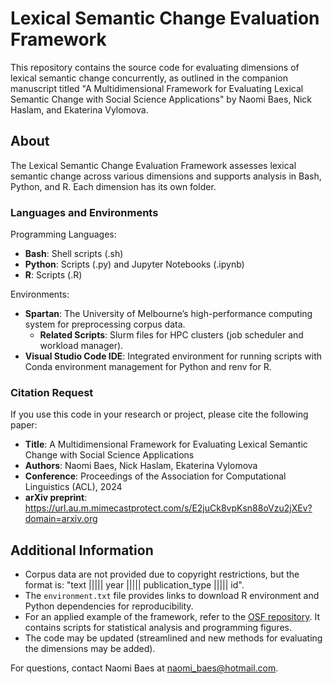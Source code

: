 # Lexical Semantic Change Evaluation Framework

This repository contains the source code for evaluating dimensions of lexical semantic change concurrently, as outlined in the companion manuscript titled "A Multidimensional Framework for Evaluating Lexical Semantic Change with Social Science Applications" by Naomi Baes, Nick Haslam, and Ekaterina Vylomova.

## About

The Lexical Semantic Change Evaluation Framework assesses lexical semantic change across various dimensions and supports analysis in Bash, Python, and R. Each dimension has its own folder.

### Languages and Environments

Programming Languages: 

- **Bash**: Shell scripts (.sh)
- **Python**: Scripts (.py) and Jupyter Notebooks (.ipynb)
- **R**: Scripts (.R)

Environments:

- **Spartan**: The University of Melbourne’s high-performance computing system for preprocessing corpus data.
    - **Related Scripts**: Slurm files for HPC clusters (job scheduler and workload manager).
- **Visual Studio Code IDE**: Integrated environment for running scripts with Conda environment management for Python and renv for R.

### Citation Request

If you use this code in your research or project, please cite the following paper:

- **Title**: A Multidimensional Framework for Evaluating Lexical Semantic Change with Social Science Applications
- **Authors**: Naomi Baes, Nick Haslam, Ekaterina Vylomova
- **Conference**: Proceedings of the Association for Computational Linguistics (ACL), 2024
- **arXiv preprint**: https://url.au.m.mimecastprotect.com/s/E2juCk8vpKsn88oVzu2jXEv?domain=arxiv.org

## Additional Information

- Corpus data are not provided due to copyright restrictions, but the format is: "text ||||| year ||||| publication_type ||||| id".
- The `environment.txt` file provides links to download R environment and Python dependencies for reproducibility.
- For an applied example of the framework, refer to the [OSF repository](https://osf.io/4d7ur/). It contains scripts for statistical analysis and programming figures.
- The code may be updated (streamlined and new methods for evaluating the dimensions may be added).

For questions, contact Naomi Baes at naomi_baes@hotmail.com.
